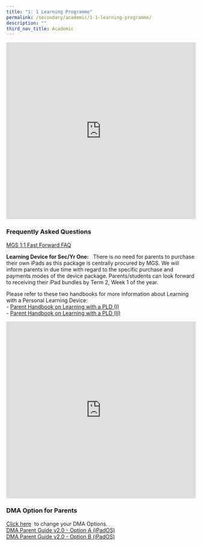 ```yaml
---
title: "1: 1 Learning Programme"
permalink: /secondary/academic/1-1-learning-programme/
description: ""
third_nav_title: Academic
---
```



<div style="width:100%; height:470px">
	<iframe allowfullscreen="true" height="100%" width="100%" frameborder="0" src="https://docs.google.com/presentation/d/e/2PACX-1vTUuu_5bIfsDeG0vPlOIL_cKPTuA2-ob1Y80G3ozXKRhDmixew1Mwt8ks4hNZwBvWSBd1VFRkTZSvJs/embed?start=false&loop=false&delayms=3000"></iframe>
	</div>


### Frequently Asked Questions

[MGS 1:1 Fast Forward FAQ](https://docs.google.com/document/d/e/2PACX-1vTVLcIObKjvQ-BDsGHbKRjBlSCS-JpG3FDpOG1vGHfC1LAJklfSTgKmSdXOCxeA4djzrriQl4e3VKqy/pub)   

**Learning Device for Sec/Yr One:**   There is no need for parents to purchase their own iPads as this package is centrally procured by MGS. We will inform parents in due time with regard to the specific purchase and payments modes of the device package. Parents/students can look forward to receiving their iPad bundles by Term 2, Week 1 of the year. 

Please refer to these two handbooks for more information about Learning with a Personal Learning Device:  
- [Parent Handbook on Learning with a PLD (I)](https://drive.google.com/file/d/1xsqK7iSMpd5H6LTQFhsB3-MNH1OyGE89/view?usp=sharing)  
- [Parent Handbook on Learning with a PLD (II)](https://drive.google.com/file/d/1uKcpRzKpsTeN1Ro70kqJiUzpz_XqS96v/view?usp=sharing)

<div style="width:100%; height:470px">
	<iframe allowfullscreen="true" height="100%" width="100%" frameborder="0" src="https://docs.google.com/presentation/d/e/2PACX-1vQp-W4mmXtsbpooIwtrOXogEgVdgiKA7HiPuBGga1erL0PEHc1rCh-5Nr5-gjPRaNCgd619U0NmHbgB/embed?start=false&loop=false&delayms=3000"></iframe>
	</div>
	

### DMA Option for Parents

[Click here](https://form.gov.sg/6153d0af93cf0600135149c2)  to change your DMA Options.  
[DMA Parent Guide v2.0 - Option A (iPadOS)](https://drive.google.com/file/d/1ZhmXrpcd8PpdBGVZGOx25vzSG6i0j5rw/view?usp=sharing)  
[DMA Parent Guide v2.0 - Option B (iPadOS)](https://drive.google.com/file/d/1bMTMJMhaSlkYcZKJOnDVhJ5kscNSQdJt/view?usp=sharing)